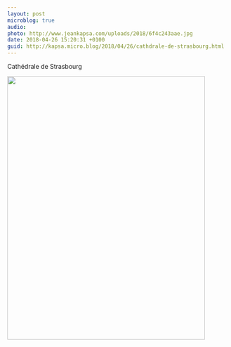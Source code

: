 ```yaml
---
layout: post
microblog: true
audio: 
photo: http://www.jeankapsa.com/uploads/2018/6f4c243aae.jpg
date: 2018-04-26 15:20:31 +0100
guid: http://kapsa.micro.blog/2018/04/26/cathdrale-de-strasbourg.html
---
```

Cathédrale de Strasbourg

<img src="http://www.jeankapsa.com/uploads/2018/6f4c243aae.jpg" width="450" height="600" />

